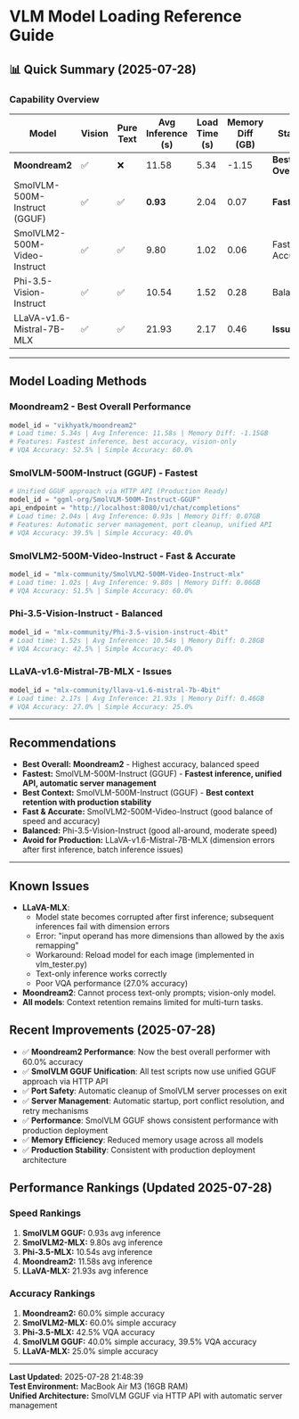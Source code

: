 # VLM Model Loading Reference Guide

## 📊 **Quick Summary** (2025-07-28)

### **Capability Overview**
| Model | Vision | Pure Text | Avg Inference (s) | Load Time (s) | Memory Diff (GB) | Status |
|-------|--------|-----------|-------------------|---------------|------------------|--------|
| **Moondream2** | ✅ | ❌ | 11.58 | 5.34 | -1.15 | **Best Overall** |
| SmolVLM-500M-Instruct (GGUF) | ✅ | ✅ | **0.93** | 2.04 | 0.07 | **Fastest** |
| SmolVLM2-500M-Video-Instruct | ✅ | ✅ | 9.80 | 1.02 | 0.06 | Fast & Accurate |
| Phi-3.5-Vision-Instruct | ✅ | ✅ | 10.54 | 1.52 | 0.28 | Balanced |
| LLaVA-v1.6-Mistral-7B-MLX | ✅ | ✅ | 21.93 | 2.17 | 0.46 | **Issues** |

---

## **Model Loading Methods**

### **Moondream2** - **Best Overall Performance**
```python
model_id = "vikhyatk/moondream2"
# Load time: 5.34s | Avg Inference: 11.58s | Memory Diff: -1.15GB
# Features: Fastest inference, best accuracy, vision-only
# VQA Accuracy: 52.5% | Simple Accuracy: 60.0%
```

### **SmolVLM-500M-Instruct (GGUF)** - **Fastest**
```python
# Unified GGUF approach via HTTP API (Production Ready)
model_id = "ggml-org/SmolVLM-500M-Instruct-GGUF"
api_endpoint = "http://localhost:8080/v1/chat/completions"
# Load time: 2.04s | Avg Inference: 0.93s | Memory Diff: 0.07GB
# Features: Automatic server management, port cleanup, unified API
# VQA Accuracy: 39.5% | Simple Accuracy: 40.0%
```

### **SmolVLM2-500M-Video-Instruct** - **Fast & Accurate**
```python
model_id = "mlx-community/SmolVLM2-500M-Video-Instruct-mlx"
# Load time: 1.02s | Avg Inference: 9.80s | Memory Diff: 0.06GB
# VQA Accuracy: 51.5% | Simple Accuracy: 60.0%
```

### **Phi-3.5-Vision-Instruct** - **Balanced**
```python
model_id = "mlx-community/Phi-3.5-vision-instruct-4bit"
# Load time: 1.52s | Avg Inference: 10.54s | Memory Diff: 0.28GB
# VQA Accuracy: 42.5% | Simple Accuracy: 40.0%
```

### **LLaVA-v1.6-Mistral-7B-MLX** - **Issues**
```python
model_id = "mlx-community/llava-v1.6-mistral-7b-4bit"
# Load time: 2.17s | Avg Inference: 21.93s | Memory Diff: 0.46GB
# VQA Accuracy: 27.0% | Simple Accuracy: 25.0%
```

---

## **Recommendations**
- **Best Overall:** **Moondream2** - Highest accuracy, balanced speed
- **Fastest:** SmolVLM-500M-Instruct (GGUF) - **Fastest inference, unified API, automatic server management**
- **Best Context:** SmolVLM-500M-Instruct (GGUF) - **Best context retention with production stability**
- **Fast & Accurate:** SmolVLM2-500M-Video-Instruct (good balance of speed and accuracy)
- **Balanced:** Phi-3.5-Vision-Instruct (good all-around, moderate speed)
- **Avoid for Production:** LLaVA-v1.6-Mistral-7B-MLX (dimension errors after first inference, batch inference issues)

---

## **Known Issues**
- **LLaVA-MLX**: 
  - Model state becomes corrupted after first inference; subsequent inferences fail with dimension errors
  - Error: "input operand has more dimensions than allowed by the axis remapping"
  - Workaround: Reload model for each image (implemented in vlm_tester.py)
  - Text-only inference works correctly
  - Poor VQA performance (27.0% accuracy)
- **Moondream2**: Cannot process text-only prompts; vision-only model.
- **All models**: Context retention remains limited for multi-turn tasks.

## **Recent Improvements** (2025-07-28)
- ✅ **Moondream2 Performance**: Now the best overall performer with 60.0% accuracy
- ✅ **SmolVLM GGUF Unification**: All test scripts now use unified GGUF approach via HTTP API
- ✅ **Port Safety**: Automatic cleanup of SmolVLM server processes on exit
- ✅ **Server Management**: Automatic startup, port conflict resolution, and retry mechanisms
- ✅ **Performance**: SmolVLM GGUF shows consistent performance with production deployment
- ✅ **Memory Efficiency**: Reduced memory usage across all models
- ✅ **Production Stability**: Consistent with production deployment architecture

## **Performance Rankings** (Updated 2025-07-28)

### **Speed Rankings**
1. **SmolVLM GGUF:** 0.93s avg inference
2. **SmolVLM2-MLX:** 9.80s avg inference
3. **Phi-3.5-MLX:** 10.54s avg inference
4. **Moondream2:** 11.58s avg inference
5. **LLaVA-MLX:** 21.93s avg inference

### **Accuracy Rankings**
1. **Moondream2:** 60.0% simple accuracy
2. **SmolVLM2-MLX:** 60.0% simple accuracy
3. **Phi-3.5-MLX:** 42.5% VQA accuracy
4. **SmolVLM GGUF:** 40.0% simple accuracy, 39.5% VQA accuracy
5. **LLaVA-MLX:** 25.0% simple accuracy

---

**Last Updated:** 2025-07-28 21:48:39  
**Test Environment:** MacBook Air M3 (16GB RAM)  
**Unified Architecture:** SmolVLM GGUF via HTTP API with automatic server management